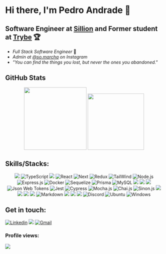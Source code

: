 <!--
**dropeko/dropeko** is a ✨ _special_ ✨ repository because its `README.md` (this file) appears on your GitHub profile.

Here are some ideas to get you started:

- 🔭 I’m currently working on ...
- 🌱 I’m currently learning ...
- 👯 I’m looking to collaborate on ...
- 🤔 I’m looking for help with ...
- 💬 Ask me about ...
- 📫 How to reach me: ...
- 😄 Pronouns: ...
- ⚡ Fun fact: ...
-->

# Hi there, I'm Pedro Andrade 👋

## Software Engineer at [Sillion](http://sillion.com.br/static/) and Former student at [Trybe](https://betrybe.com) 🏆

- _Full Stack Software Engineer_ 🚀
- _Admin at [@so.marcha](https://www.instagram.com/so.marcha/?hl=pt-br) on Instagram_
- _"You can find the things you lost, but never the ones you abandoned."_


## GitHub Stats

<div align="center">
    <img height="200em" src="https://github-readme-stats.vercel.app/api?username=dropeko&count_private=true&show_icons=true&theme=outrun&include_all_commits=false"/>
    <img height="180em" src="https://github-readme-stats.vercel.app/api/top-langs/?username=dropeko&theme=outrun&layout=compact"/>
</div>

## Skills/Stacks:

<div align='center'> 
    <img src="https://img.shields.io/badge/JavaScript-F7DF1E?style=for-the-badge&logo=javascript&logoColor=black"/>
    <img src="https://img.shields.io/badge/TypeScript-007ACC?style=for-the-badge&logo=typescript&logoColor=white" alt="TypeScript"/>
    <img src="https://img.shields.io/badge/Python-3776AB?style=for-the-badge&logo=python&logoColor=white">
    <img
    src="https://img.shields.io/badge/React-20232A?style=for-the-badge&logo=react&logoColor=61DAFB"
    alt="React"
    />
    <img
    src="https://img.shields.io/badge/Next-black?style=for-the-badge&logo=next.js&logoColor=white"
    alt="Next"
    />
    <img src="https://img.shields.io/badge/redux-%23593d88.svg?style=for-the-badge&logo=redux&logoColor=white"
    alt="Redux"/>
    <img src="https://img.shields.io/badge/tailwindcss-%2338B2AC.svg?style=for-the-badge&logo=tailwind-css&logoColor=white"
    alt="TailWind"/>
    <img src="https://img.shields.io/badge/Node.js-43853D?style=for-the-badge&logo=node.js&logoColor=white" alt="Node.js"/>
    <img src="https://img.shields.io/badge/Express.js-404D59?style=for-the-badge" alt="Express.js"/>
    <img src="https://img.shields.io/badge/docker-%230db7ed.svg?style=for-the-badge&logo=docker&logoColor=white" alt="Docker"/>
    <img src="https://img.shields.io/badge/sequelize-323330?style=for-the-badge&logo=sequelize&logoColor=blue" alt="Sequelize"/>
    <img src="https://img.shields.io/badge/Prisma-3982CE?style=for-the-badge&logo=Prisma&logoColor=white" alt="Prisma" />
    <img src="https://img.shields.io/badge/MySQL-00000F?style=for-the-badge&logo=mysql&logoColor=white" alt="MySQL"/>
    <img src="https://img.shields.io/badge/HTML5-E34F26?style=for-the-badge&logo=html5&logoColor=white"/>
    <img src="https://img.shields.io/badge/CSS3-1572B6?style=for-the-badge&logo=css3&logoColor=white"/>
    <img src="https://img.shields.io/badge/Shell_Script-121011?style=for-the-badge&logo=gnu-bash&logoColor=white"/>
    <img src="https://img.shields.io/badge/json%20web%20tokens-323330?style=for-the-badge&logo=json-web-tokens&logoColor=pink" alt="Json Web Tokens"/>
    <img
    src="https://img.shields.io/badge/-jest-%23C21325?style=for-the-badge&logo=jest&logoColor=white"
    alt="Jest"
    />
    <img src="https://img.shields.io/badge/-cypress-%23E5E5E5?style=for-the-badge&logo=cypress&logoColor=058a5e" alt="Cypress"/>
    <img src="https://img.shields.io/badge/mocha.js-323330?style=for-the-badge&logo=mocha&logoColor=Brown" alt="Mocha.js"/>
    <img src="https://img.shields.io/badge/chai.js-323330?style=for-the-badge&logo=chai&logoColor=red" alt="Chai.js"/>
    <img src="https://img.shields.io/badge/sinon.js-323330?style=for-the-badge&logo=sinon" alt="Sinon.js"/>
    <img src="https://img.shields.io/badge/Linux-FCC624?style=for-the-badge&logo=linux&logoColor=black">
    <img src="https://img.shields.io/badge/Code-0078D4?style=for-the-badge&logo=visual%20studio%20code&logoColor=white">
    <img src="https://img.shields.io/badge/GitHub-100000?style=for-the-badge&logo=github&logoColor=white">
    <img src="https://img.shields.io/badge/GIT-E44C30?style=for-the-badge&logo=git&logoColor=white">
    <img src="https://img.shields.io/badge/Markdown-000000?style=for-the-badge&logo=markdown&logoColor=white" alt="Markdown"/>
    <img src="https://img.shields.io/badge/Slack-4A154B?style=for-the-badge&logo=slack&logoColor=white">
    <img src="https://img.shields.io/badge/Stack_Overflow-FE7A16?style=for-the-badge&logo=stack-overflow&logoColor=white">
    <img src="https://img.shields.io/badge/Zoom-2D8CFF?style=for-the-badge&logo=zoom&logoColor=white">
    <img src="https://img.shields.io/badge/Discord-%235865F2.svg?style=for-the-badge&logo=discord&logoColor=white"
    alt="Discord">
    <img src="https://img.shields.io/badge/Ubuntu-E95420?style=for-the-badge&logo=ubuntu&logoColor=white"
    alt="Ubuntu">
    <img src="https://img.shields.io/badge/Windows-0078D6?style=for-the-badge&logo=windows&logoColor=white"
    alt="Windows">
</div>

## Get in touch:

<a href="https://www.linkedin.com/in/phca-dev/" target="_blank" rel="external"><img src="https://img.shields.io/badge/LinkedIn-0077B5?style=for-the-badge&logo=linkedin&logoColor=white" alt="Linkedin"></a>
<a href="https://github.com/dropeko" target="_blank" rel="external"> <img src="https://img.shields.io/badge/GitHub-100000?style=for-the-badge&logo=github&logoColor=white"></a>
<a href="mailto:cetrox1@gmail.com" target="_blank"><img src="https://img.shields.io/badge/Gmail-D14836?style=for-the-badge&logo=gmail&logoColor=white" alt="Gmail"></a>

### Profile views:
![](https://komarev.com/ghpvc/?username=dropeko)
